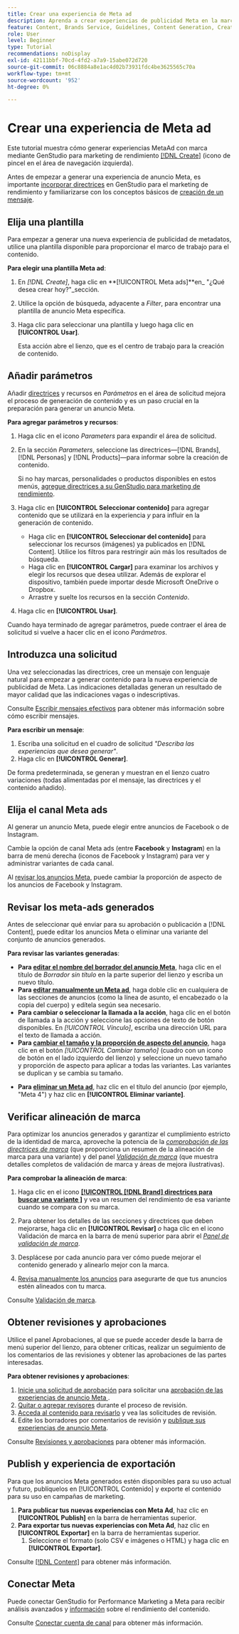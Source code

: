 ```yaml
---
title: Crear una experiencia de Meta ad
description: Aprenda a crear experiencias de publicidad Meta en la marca, para Facebook o Instagram, con Adobe GenStudio para marketing de rendimiento.
feature: Content, Brands Service, Guidelines, Content Generation, Create, Experiences, Variant Generation
role: User
level: Beginner
type: Tutorial
recommendations: noDisplay
exl-id: 42111bbf-70cd-4fd2-a7a9-15abe072d720
source-git-commit: 06c8884a8e1ac4d02b73931fdc4be3625565c70a
workflow-type: tm+mt
source-wordcount: '952'
ht-degree: 0%

---
```


# Crear una experiencia de Meta ad

Este tutorial muestra cómo generar experiencias MetaAd con marca mediante GenStudio para marketing de rendimiento [[!DNL Create]](/help/user-guide/create/overview.md) (icono de pincel en el área de navegación izquierda).

Antes de empezar a generar una experiencia de anuncio Meta, es importante [incorporar directrices](/help/user-guide/guidelines/add-guidelines.md) en GenStudio para el marketing de rendimiento y familiarizarse con los conceptos básicos de [creación de un mensaje](/help/user-guide/effective-prompts.md).

## Elija una plantilla

Para empezar a generar una nueva experiencia de publicidad de metadatos, utilice una plantilla disponible para proporcionar el marco de trabajo para el contenido.

**Para elegir una plantilla Meta ad**:

1. En _[!DNL Create]_, haga clic en **[!UICONTROL Meta ads]**en_ &quot;¿Qué desea crear hoy?&quot;_sección.
1. Utilice la opción de búsqueda, adyacente a _Filter_, para encontrar una plantilla de anuncio Meta específica.
1. Haga clic para seleccionar una plantilla y luego haga clic en **[!UICONTROL Usar]**.

   Esta acción abre el lienzo, que es el centro de trabajo para la creación de contenido.

## Añadir parámetros

Añadir [directrices](/help/user-guide/guidelines/overview.md) y recursos en _Parámetros_ en el área de solicitud mejora el proceso de generación de contenido y es un paso crucial en la preparación para generar un anuncio Meta.

**Para agregar parámetros y recursos**:

1. Haga clic en el icono _Parameters_ para expandir el área de solicitud.
1. En la sección _Parameters_, seleccione las directrices—[!DNL Brands], [!DNL Personas] y [!DNL Products]—para informar sobre la creación de contenido.

   Si no hay marcas, personalidades o productos disponibles en estos menús, [agregue directrices a su GenStudio para marketing de rendimiento](/help/user-guide/guidelines/add-guidelines.md).

1. Haga clic en **[!UICONTROL Seleccionar contenido]** para agregar contenido que se utilizará en la experiencia *y* para influir en la generación de contenido.
   * Haga clic en **[!UICONTROL Seleccionar del contenido]** para seleccionar los recursos (imágenes) ya publicados en [!DNL Content]. Utilice los filtros para restringir aún más los resultados de búsqueda.
   * Haga clic en **[!UICONTROL Cargar]** para examinar los archivos y elegir los recursos que desea utilizar. Además de explorar el dispositivo, también puede importar desde Microsoft OneDrive o Dropbox.
   * Arrastre y suelte los recursos en la sección _Contenido_.
1. Haga clic en **[!UICONTROL Usar]**.

Cuando haya terminado de agregar parámetros, puede contraer el área de solicitud si vuelve a hacer clic en el icono _Parámetros_.

## Introduzca una solicitud

Una vez seleccionadas las directrices, cree un mensaje con lenguaje natural para empezar a generar contenido para la nueva experiencia de publicidad de Meta. Las indicaciones detalladas generan un resultado de mayor calidad que las indicaciones vagas o indescriptivas.

Consulte [Escribir mensajes efectivos](/help/user-guide/effective-prompts.md) para obtener más información sobre cómo escribir mensajes.

**Para escribir un mensaje**:

1. Escriba una solicitud en el cuadro de solicitud _&quot;Describa las experiencias que desea generar&quot;_.
1. Haga clic en **[!UICONTROL Generar]**.

De forma predeterminada, se generan y muestran en el lienzo cuatro variaciones (todas alimentadas por el mensaje, las directrices y el contenido añadido).

## Elija el canal Meta ads

Al generar un anuncio Meta, puede elegir entre anuncios de Facebook o de Instagram.

Cambie la opción de canal Meta ads (entre **Facebook** y **Instagram**) en la barra de menú derecha (iconos de Facebook y Instagram) para ver y administrar variantes de cada canal.

Al [revisar los anuncios Meta](#revise-generated-meta-ads), puede cambiar la proporción de aspecto de los anuncios de Facebook y Instagram.

## Revisar los meta-ads generados

Antes de seleccionar qué enviar para su aprobación o publicación a [!DNL Content], puede editar los anuncios Meta o eliminar una variante del conjunto de anuncios generados.

**Para revisar las variantes generadas**:

* **Para [editar el nombre del borrador del anuncio Meta](/help/user-guide/create/manage-variants.md#change-draft-name)**, haga clic en el título de _Borrador sin título_ en la parte superior del lienzo y escriba un nuevo título.
* **Para [editar manualmente un Meta ad](/help/user-guide/create/manage-variants.md#manually-edit-text)**, haga doble clic en cualquiera de las secciones de anuncios (como la línea de asunto, el encabezado o la copia del cuerpo) y edítela según sea necesario.
* **Para cambiar o seleccionar la llamada a la acción**, haga clic en el botón de llamada a la acción y seleccione las opciones de texto de botón disponibles. En _[!UICONTROL Vínculo]_, escriba una dirección URL para el texto de llamada a acción.
* **Para [cambiar el tamaño y la proporción de aspecto del anuncio](/help/user-guide/create/manage-variants.md#change-aspect-ratio)**, haga clic en el botón _[!UICONTROL Cambiar tamaño]_ (cuadro con un icono de botón en el lado izquierdo del lienzo) y seleccione un nuevo tamaño y proporción de aspecto para aplicar a todas las variantes. Las variantes se duplican y se cambia su tamaño.
<!-- * **To [regenerate a section of a variant](/help/user-guide/create/manage-variants.md#re-generate-sections)**, click an editable text field and use the _[!UICONTROL Suggested edits]_ options or enter a new prompt and click **[!UICONTROL Generate]**.
* **To [crop or reposition images](/help/user-guide/create/manage-variants.md#crop-assets)**, hover over an image, click **[!UICONTROL Apply Crop]**, and adjust the image size and placement. -->
* **Para [eliminar un Meta ad](/help/user-guide/create/manage-variants.md#delete-variant)**, haz clic en el título del anuncio (por ejemplo, &quot;Meta 4&quot;) y haz clic en **[!UICONTROL Eliminar variante]**.

## Verificar alineación de marca

Para optimizar los anuncios generados y garantizar el cumplimiento estricto de la identidad de marca, aproveche la potencia de la [_comprobación de las directrices de marca_](/help/user-guide/guidelines/brand-validation.md#brand-guidelines-check) (que proporciona un resumen de la alineación de marca para una variante) y del panel [_Validación de marca_](/help/user-guide/guidelines/brand-validation.md#brand-validation-panel) (que muestra detalles completos de validación de marca y áreas de mejora ilustrativas).

**Para comprobar la alineación de marca**:

1. Haga clic en el icono [**[!UICONTROL [!DNL Brand] directrices para buscar una variante ]**](/help/user-guide/guidelines/brand-validation.md#brand-guidelines-check) y vea un resumen del rendimiento de esa variante cuando se compara con su marca.
1. Para obtener los detalles de las secciones y directrices que deben mejorarse, haga clic en **[!UICONTROL Revisar]** _o_ haga clic en el icono Validación de marca en la barra de menú superior para abrir el [_Panel de validación de marca_](/help/user-guide/guidelines/brand-validation.md#brand-validation-panel).

1. Desplácese por cada anuncio para ver cómo puede mejorar el contenido generado y alinearlo mejor con la marca.
1. [Revisa manualmente los anuncios](#revise-generated-meta-ads) para asegurarte de que tus anuncios estén alineados con tu marca.

Consulte [Validación de marca](/help/user-guide/guidelines/brand-validation.md).

## Obtener revisiones y aprobaciones

Utilice el panel Aprobaciones, al que se puede acceder desde la barra de menú superior del lienzo, para obtener críticas, realizar un seguimiento de los comentarios de las revisiones y obtener las aprobaciones de las partes interesadas.

**Para obtener revisiones y aprobaciones**:

1. [Inicie una solicitud de aprobación](/help/user-guide/approvals/request-review.md) para solicitar una [aprobación de las experiencias de anuncio Meta ](/help/user-guide/approvals/approve-content.md).
1. [Quitar o agregar revisores](/help/user-guide/approvals/review-and-edit.md#manage-approvals) durante el proceso de revisión.
1. [Acceda al contenido para revisarlo](/help/user-guide/approvals/review-and-edit.md#access-content-for-review) y vea las solicitudes de revisión.
1. Edite los borradores por comentarios de revisión y [publique sus experiencias de anuncio Meta](#publish-and-export-experience).

Consulte [Revisiones y aprobaciones](/help/user-guide/approvals/overview.md) para obtener más información.

## Publish y experiencia de exportación

Para que los anuncios Meta generados estén disponibles para su uso actual y futuro, publíquelos en [!UICONTROL Contenido] y exporte el contenido para su uso en campañas de marketing.

1. **Para publicar tus nuevas experiencias con Meta Ad**, haz clic en **[!UICONTROL Publish]** en la barra de herramientas superior.
1. **Para exportar tus nuevas experiencias con Meta Ad**, haz clic en **[!UICONTROL Exportar]** en la barra de herramientas superior.
   1. Seleccione el formato (solo CSV e imágenes o HTML) y haga clic en **[!UICONTROL Exportar]**.

Consulte [[!DNL Content]](/help/user-guide/content/overview.md#search-and-find-approved-content) para obtener más información.

## Conectar Meta

Puede conectar GenStudio for Performance Marketing a Meta para recibir análisis avanzados y [información](/help/user-guide/insights/overview.md) sobre el rendimiento del contenido.

Consulte [Conectar cuenta de canal](/help/user-guide/insights/connect-channel.md) para obtener más información.

